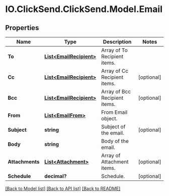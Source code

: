 # IO.ClickSend.ClickSend.Model.Email
## Properties

Name | Type | Description | Notes
------------ | ------------- | ------------- | -------------
**To** | [**List&lt;EmailRecipient&gt;**](EmailRecipient.md) | Array of To Recipient items. | 
**Cc** | [**List&lt;EmailRecipient&gt;**](EmailRecipient.md) | Array of Cc Recipient items. | [optional] 
**Bcc** | [**List&lt;EmailRecipient&gt;**](EmailRecipient.md) | Array of Bcc Recipient items. | [optional] 
**From** | [**List&lt;EmailFrom&gt;**](EmailFrom.md) | From Email object. | 
**Subject** | **string** | Subject of the email. | [optional] 
**Body** | **string** | Body of the email. | 
**Attachments** | [**List&lt;Attachment&gt;**](Attachment.md) | Array of Attachment items. | [optional] 
**Schedule** | **decimal?** | Schedule. | [optional] 

[[Back to Model list]](../README.md#documentation-for-models) [[Back to API list]](../README.md#documentation-for-api-endpoints) [[Back to README]](../README.md)

